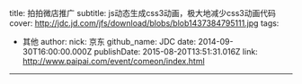 title: 拍拍微店推广
subtitle: js动态生成css3动画，极大地减少css3动画代码
cover: http://jdc.jd.com/jfs/download/blobs/blob1437384795111.jpg
tags:
  - 其他
author:
  nick: 京东
  github_name: JDC
date: 2014-09-30T16:00:00.000Z
publishDate: 2015-08-20T13:51:31.016Z
link: http://www.paipai.com/event/comeon/index.html
---
